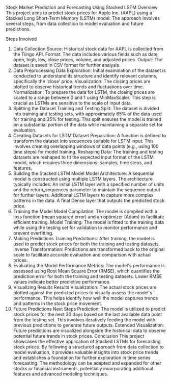 Stock Market Prediction and Forecasting Using Stacked LSTM
Overview
This project aims to predict stock prices for Apple Inc. (AAPL) using a Stacked Long Short-Term Memory (LSTM) model. The approach involves several steps, from data collection to model evaluation and future predictions.

Steps Involved
1. Data Collection
Source: Historical stock data for AAPL is collected from the Tiingo API.
Format: The data includes various fields such as date, open, high, low, close prices, volume, and adjusted prices.
Output: The dataset is saved in CSV format for further analysis.
2. Data Preprocessing
Data Exploration: Initial examination of the dataset is conducted to understand its structure and identify relevant columns, specifically the 'close' price.
Visualization: The closing prices are plotted to observe historical trends and fluctuations over time.
Normalization: To prepare the data for LSTM, the closing prices are scaled to a range between 0 and 1 using MinMaxScaler. This step is crucial as LSTMs are sensitive to the scale of input data.
3. Splitting the Dataset
Training and Testing Split: The dataset is divided into training and testing sets, with approximately 65% of the data used for training and 35% for testing. This split ensures the model is trained on a substantial portion of the data while maintaining a separate set for evaluation.
4. Creating Datasets for LSTM
Dataset Preparation: A function is defined to transform the dataset into sequences suitable for LSTM input. This involves creating overlapping windows of data points (e.g., using 100 time steps) for model training.
Reshaping Data: The training and testing datasets are reshaped to fit the expected input format of the LSTM model, which requires three dimensions: samples, time steps, and features.
5. Building the Stacked LSTM Model
Model Architecture: A sequential model is constructed using multiple LSTM layers. The architecture typically includes:
An initial LSTM layer with a specified number of units and the return_sequences parameter to maintain the sequence output for further layers.
Additional LSTM layers to capture more complex patterns in the data.
A final Dense layer that outputs the predicted stock price.
6. Training the Model
Model Compilation: The model is compiled with a loss function (mean squared error) and an optimizer (Adam) to facilitate efficient training.
Model Training: The model is fitted to the training data while using the testing set for validation to monitor performance and prevent overfitting.
7. Making Predictions
Training Predictions: After training, the model is used to predict stock prices for both the training and testing datasets.
Inverse Transformation: Predictions are transformed back to the original scale to facilitate accurate evaluation and comparison with actual prices.
8. Evaluating the Model
Performance Metrics: The model's performance is assessed using Root Mean Square Error (RMSE), which quantifies the prediction error for both the training and testing datasets. Lower RMSE values indicate better predictive performance.
9. Visualizing Results
Results Visualization: The actual stock prices are plotted against the predicted prices to visually assess the model's performance. This helps identify how well the model captures trends and patterns in the stock price movement.
10. Future Predictions
Next Steps Prediction: The model is utilized to predict stock prices for the next 30 days based on the last available data point from the testing set. This involves iteratively feeding the model with previous predictions to generate future outputs.
Extended Visualization: Future predictions are visualized alongside the historical data to observe potential future trends in stock prices.
Conclusion
This project showcases the effective application of Stacked LSTMs for forecasting stock prices. By following a structured approach from data collection to model evaluation, it provides valuable insights into stock price trends and establishes a foundation for further exploration in time series forecasting. The methodology can be adapted and expanded for other stocks or financial instruments, potentially incorporating additional features and advanced modeling techniques.


